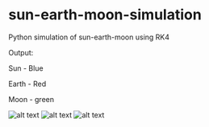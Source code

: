 # sun-earth-moon-simulation
Python simulation of sun-earth-moon using RK4


Output:


Sun - Blue

Earth - Red

Moon - green

![alt text](https://i.imgur.com/E0Edwi4.png)
![alt text](https://i.imgur.com/i54jAmo.png)
![alt text](https://i.imgur.com/a4H3ccE.png)
